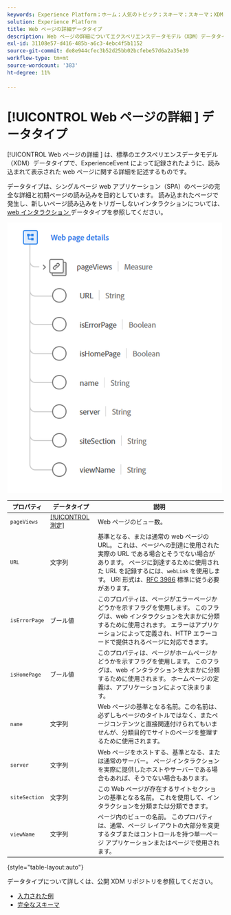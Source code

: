 ```yaml
---
keywords: Experience Platform；ホーム；人気のトピック；スキーマ；スキーマ；XDM；フィールド；スキーマ；スキーマ；Web ページの詳細；データタイプ；データタイプ；データタイプ；Web ページ
solution: Experience Platform
title: Web ページの詳細データタイプ
description: Web ページの詳細についてエクスペリエンスデータモデル（XDM）データタイプを説明します。
exl-id: 31108e57-d416-485b-a6c3-4ebc4f5b1152
source-git-commit: de8e944cfec3b52d25bb02bcfebe57d6a2a35e39
workflow-type: tm+mt
source-wordcount: '383'
ht-degree: 11%

---
```


# [!UICONTROL Web ページの詳細 ] データタイプ

[!UICONTROL Web ページの詳細 ] は、標準のエクスペリエンスデータモデル（XDM）データタイプで、ExperienceEvent によって記録されたように、読み込まれて表示された web ページに関する詳細を記述するものです。

データタイプは、シングルページ web アプリケーション（SPA）のページの完全な詳細と初期ページの読み込みを目的としています。 読み込まれたページで発生し、新しいページ読み込みをトリガーしないインタラクションについては、[web インタラクション ](./web-interaction.md) データタイプを参照してください。

<img src="../images/data-types/web-page-details.PNG" width="500" /><br />

| プロパティ | データタイプ | 説明 |
| --- | --- | --- |
| `pageViews` | [[!UICONTROL 測定]](./measure.md) | Web ページのビュー数。 |
| `URL` | 文字列 | 基準となる、または通常の web ページの URL。 これは、ページへの到達に使用された実際の URL である場合とそうでない場合があります。 ページに到達するために使用された URL を記録するには、`webLink` を使用します。 URI 形式は、[RFC 3986](https://tools.ietf.org/html/rfc3986) 標準に従う必要があります。 |
| `isErrorPage` | ブール値 | このプロパティは、ページがエラーページかどうかを示すフラグを使用します。 このフラグは、web インタラクションを大まかに分類するために使用されます。 エラーはアプリケーションによって定義され、HTTP エラーコードで提供されるページに対応できます。 |
| `isHomePage` | ブール値 | このプロパティは、ページがホームページかどうかを示すフラグを使用します。 このフラグは、web インタラクションを大まかに分類するために使用されます。 ホームページの定義は、アプリケーションによって決まります。 |
| `name` | 文字列 | Web ページの基準となる名前。この名前は、必ずしもページのタイトルではなく、またページコンテンツと直接関連付けられてもいませんが、分類目的でサイトのページを整理するために使用されます。 |
| `server` | 文字列 | Web ページをホストする、基準となる、または通常のサーバー。 ページインタラクションを実際に提供したホストやサーバーである場合もあれば、そうでない場合もあります。 |
| `siteSection` | 文字列 | この Web ページが存在するサイトセクションの基準となる名前。 これを使用して、インタラクションを分類または分類できます。 |
| `viewName` | 文字列 | ページ内のビューの名前。 このプロパティは、通常、ページ レイアウトの大部分を変更するタブまたはコントロールを持つ単一ページ アプリケーションまたはページで使用されます。 |

{style="table-layout:auto"}

データタイプについて詳しくは、公開 XDM リポジトリを参照してください。

* [ 入力された例 ](https://github.com/adobe/xdm/blob/master/components/datatypes/deprecated/webpagedetails.example.2.json)
* [ 完全なスキーマ ](https://github.com/adobe/xdm/blob/master/components/datatypes/deprecated/webpagedetails.schema.json)
